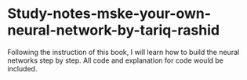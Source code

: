 # Study-notes-mske-your-own-neural-network-by-tariq-rashid
Following the instruction of this book, I will learn how to build the neural networks step by step. All code and explanation for code would be included.
